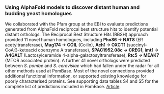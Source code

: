 ### Using AlphaFold models to discover distant human and budding yeast homologues
<!-- newsfeed_thumbnail: protein-structure.png -->

We collaborated with the Pfam group at the EBI to evaluate predictions generated from AlphaFold 
reciprocal best structure hits to identify potential distant
orthologs. The Reciprocal Best Structure Hits (RBSH) approach provided 
11 novel human homologues, including **Pho86 -> NAT8** (ER acetyltransferase), **Mug174 -> COIL** (Coilin), 
**Ach1 -> OXCT1** (succinyl-CoA:3-ketoacid coenzyme A transferase), **SPAC1952.08c -> CREG1**, **imt1 -> A4GALT** 
(Lactosylceramide 4-alpha-galactosyltransferase), **Rtc5 -> MEAK7** (MTOR associated protein). 
A further 41 novel orthologs were predicted between *S. pombe* and *S. cerevisiae* which had fallen under 
the radar for all other methods used at PomBase. Most of the novel connections provided additional 
functional information, or supported existing knowledge for poorly characterised proteins. See supporting 
data tables S4 and S5 for the complete list of predictions included in PomBase. 
[Article](https://academic.oup.com/bioinformaticsadvances/advance-article/doi/10.1093/bioadv/vbac072/6749558).
